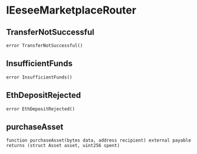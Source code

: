 # IEeseeMarketplaceRouter


## TransferNotSuccessful

```solidity
error TransferNotSuccessful()
```

## InsufficientFunds

```solidity
error InsufficientFunds()
```

## EthDepositRejected

```solidity
error EthDepositRejected()
```

## purchaseAsset

```solidity
function purchaseAsset(bytes data, address recipient) external payable returns (struct Asset asset, uint256 spent)
```


